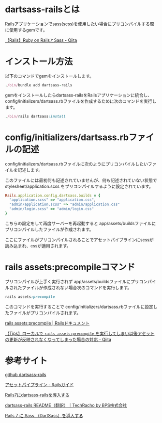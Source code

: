 # ****dartsass-railsとは****


Railsアプリケーションでsass(scss)を使用したい場合にプリコンパイルする際に使用するgemです。

[【Rails】Ruby on RailsとSass - Qiita](https://qiita.com/redrabbit1104/items/e0b2a89626a03aea671e)



# インストール方法


以下のコマンドでgemをインストールします。

```ruby
./bin/bundle add dartsass-rails
```

gemをインストールしたらdartsass-railsをRailsアプリケーションに統合し、config/initializers/dartsass.rbファイルを作成するために次のコマンドを実行します。

```ruby
./bin/rails dartsass:install
```



# config/initializers/dartsass.rbファイルの記述


config/initializers/dartsass.rbファイルに次のようにプリコンパイルしたいファイルを記述します。

このファイルには最初何も記述されていませんが、何も記述されていない状態で stylesheet/application.scss をプリコンパイルするように設定されています。

```ruby
Rails.application.config.dartsass.builds = {
  "application.scss" => "application.css",
  "admin/application.scss" => "admin/application.css"
  "admin/login.scss" => "admin/login.css"
}
```

こちらの設定をして再度サーバーを再起動すると app/assets/buildsファイルにプリコンパイルしたファイルが作成されます。

ここにファイルがプリコンパイルされることでアセットパイプラインにscssが読み込まれ、cssが適用されます。



# rails assets:precompileコマンド


プリコンパイルが上手く実行されず app/assets/buildsファイルにプリコンパイルされたファイルが作成されない場合次のコマンドを実行します。

```ruby
rails assets:precompile
```

このコマンドを実行することで config/initializers/dartsass.rbファイルに設定したファイルがプリコンパイルされます。

[rails assets:precompile | Railsドキュメント](https://railsdoc.com/page/rails_assets_precompile)

[【Tips】ローカルで `rails assets:precompile` を実行してしまい以後アセットの更新が反映されなくなってしまった場合の対応 - Qiita](https://qiita.com/GandT/items/4b3701a6ca51ff84370c)



# 参考サイト


[github dartsass-rails](https://github.com/rails/dartsass-rails)

[アセットパイプライン - Railsガイド](https://railsguides.jp/asset_pipeline.html#別のライブラリを使う)

[Rails7にdartsass-railsを導入する](https://engineer-daily.com/rails7-dartsass-rails/)

[dartsass-rails README（翻訳）｜TechRacho by BPS株式会社](https://techracho.bpsinc.jp/hachi8833/2022_11_14/122975)

[Rails 7 に Sass （DartSass）を導入する](https://zenn.dev/yama525/articles/0c3b9e3b75d9cc)
